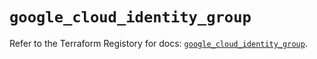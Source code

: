 # `google_cloud_identity_group`

Refer to the Terraform Registory for docs: [`google_cloud_identity_group`](https://registry.terraform.io/providers/hashicorp/google-beta/5.26.0/docs/resources/google_cloud_identity_group).
